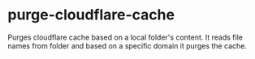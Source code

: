 # purge-cloudflare-cache
Purges cloudflare cache based on a local folder's content. It reads file names from folder and based on a specific domain it purges the cache.

